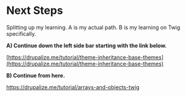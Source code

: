# Next Steps

Splitting up my learning. A is my actual path. B is my learning on Twig specifically.



**A\) Continue down the left side bar starting with the link below.**

[https://drupalize.me/tutorial/theme-inheritance-base-themes](https://drupalize.me/tutorial/theme-inheritance-base-themes)

**B\) Continue from here.**

https://drupalize.me/tutorial/arrays-and-objects-twig



